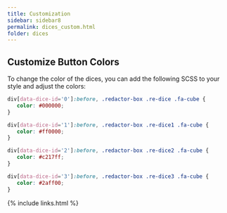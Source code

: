 ```yaml
---
title: Customization
sidebar: sidebar8
permalink: dices_custom.html
folder: dices
---
```


## Customize Button Colors

To change the color of the dices, you can add the following SCSS to your style and adjust the colors:

```scss
div[data-dice-id='0']:before, .redactor-box .re-dice .fa-cube {
   color: #000000;
}

div[data-dice-id='1']:before, .redactor-box .re-dice1 .fa-cube {
   color: #ff0000;
}

div[data-dice-id='2']:before, .redactor-box .re-dice2 .fa-cube {
   color: #c217ff;
}

div[data-dice-id='3']:before, .redactor-box .re-dice3 .fa-cube {
   color: #2aff00;
}

```


{% include links.html %}
